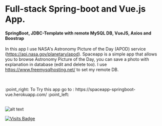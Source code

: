 # Full-stack Spring-boot and Vue.js App.
#### SpringBoot,  JDBC-Template with remote MySQL DB, VueJS, Axios and Boostrap
In this app I use NASA's Astronomy Picture of the Day (APOD) service (https://api.nasa.gov/planetary/apod).
Spaceapp is a simple app that allows you to browse Astronomy Picture of the Day, you can save a photo with explanation in database (edit and delete too).
I use https://www.freemysqlhosting.net/ to set my remote DB.

<br/>
<br/>
:point_right: To Try this app go to : https://spaceapp-springboot-vue.herokuapp.com/  :point_left:
<br/>
<br/>

![alt text](https://i.postimg.cc/d1QvZLDZ/space.png)


[![Visits Badge](https://badges.pufler.dev/visits/JaneckN/spaceapp )](https://badges.pufler.dev)



